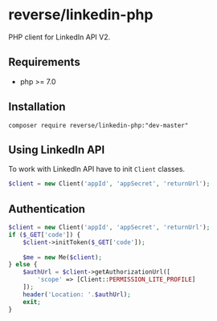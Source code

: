 # reverse/linkedin-php


PHP client for LinkedIn API V2.

## Requirements
 - php >= 7.0

## Installation

```SHELL
composer require reverse/linkedin-php:"dev-master"
```

## Using LinkedIn API
To work with LinkedIn API have to init `Client` classes.

```php
$client = new Client('appId', 'appSecret', 'returnUrl');
```


## Authentication
```php
$client = new Client('appId', 'appSecret', 'returnUrl');
if ($_GET['code']) {
    $client->initToken($_GET['code']);
    
    $me = new Me($client);
} else {
    $authUrl = $client->getAuthorizationUrl([
        'scope' => [Client::PERMISSION_LITE_PROFILE]
    ]);
    header('Location: '.$authUrl);
    exit;
}
```


